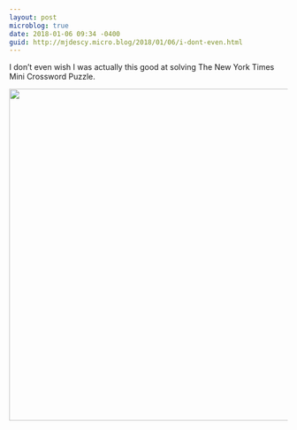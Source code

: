 ```yaml
---
layout: post
microblog: true
date: 2018-01-06 09:34 -0400
guid: http://mjdescy.micro.blog/2018/01/06/i-dont-even.html
---
```

I don’t even wish I was actually this good at solving The New York Times Mini Crossword Puzzle.

<img src="http://mjdescy.micro.blog/uploads/2018/d5a192e283.jpg" width="599" height="600" />
